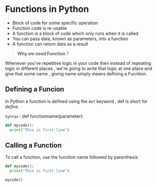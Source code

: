 # Functions in Python
* Block of code for some specific operation
* Function code is re-usable
* A function is a block of code which only runs when it is called
* You can pass data, known as parameters, into a function
* A function can return data as a result

> **Why we need Function** ?

Whenever you've repetitive logic in your code then instead of repeating logic in different places , we're going to write that logic at one place and give that some name , giving name simply means defining a Fucntion.

## Defining a Funcion
In Python a function is defined using the `def` keyword , def is short for *define*. 

`Syntax` : def functionname(parameter):
```py
def mycode():
  print("This is first line")
```
## Calling a Function
To call a function, use the function name followed by parenthesis
```py
def mycode():
  print("This is first line")

mycode()
```

